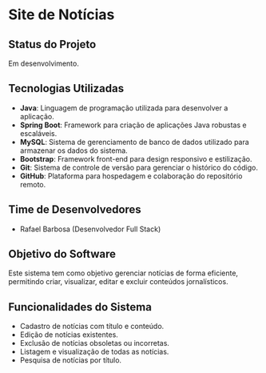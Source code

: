 # Site de Notícias

## Status do Projeto
Em desenvolvimento.

## Tecnologias Utilizadas
- **Java**: Linguagem de programação utilizada para desenvolver a aplicação.
- **Spring Boot**: Framework para criação de aplicações Java robustas e escaláveis.
- **MySQL**: Sistema de gerenciamento de banco de dados utilizado para armazenar os dados do sistema.
- **Bootstrap**: Framework front-end para design responsivo e estilização.
- **Git**: Sistema de controle de versão para gerenciar o histórico do código.
- **GitHub**: Plataforma para hospedagem e colaboração do repositório remoto.

## Time de Desenvolvedores
- Rafael Barbosa (Desenvolvedor Full Stack)

## Objetivo do Software
Este sistema tem como objetivo gerenciar notícias de forma eficiente, permitindo criar, visualizar, editar e excluir conteúdos jornalísticos.

## Funcionalidades do Sistema
- Cadastro de notícias com título e conteúdo.
- Edição de notícias existentes.
- Exclusão de notícias obsoletas ou incorretas.
- Listagem e visualização de todas as notícias.
- Pesquisa de notícias por título.
